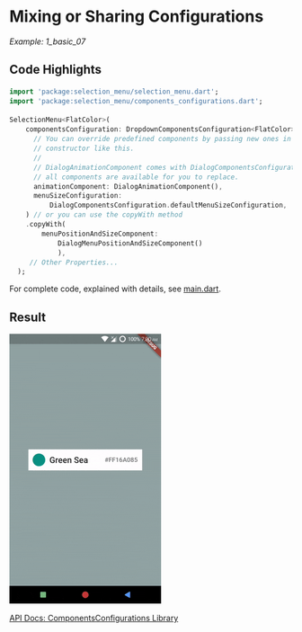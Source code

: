 # Mixing or Sharing Configurations
*Example: 1_basic_07*

## Code Highlights

```dart
import 'package:selection_menu/selection_menu.dart';
import 'package:selection_menu/components_configurations.dart';

SelectionMenu<FlatColor>(
    componentsConfiguration: DropdownComponentsConfiguration<FlatColor>(
      // You can override predefined components by passing new ones in the
      // constructor like this.
      //
      // DialogAnimationComponent comes with DialogComponentsConfiguration
      // all components are available for you to replace.
      animationComponent: DialogAnimationComponent(),
      menuSizeConfiguration:
          DialogComponentsConfiguration.defaultMenuSizeConfiguration,
    ) // or you can use the copyWith method
    .copyWith(
        menuPositionAndSizeComponent:
            DialogMenuPositionAndSizeComponent()
            ),
     // Other Properties...
  );
```

For complete code, explained with details, see [main.dart](./main.dart).
## Result

![Result Gif](./1_07.gif)

[API Docs: ComponentsConfigurations Library](https://pub.dev/documentation/selection_menu/latest/components_configurations/components_configurations-library.html)